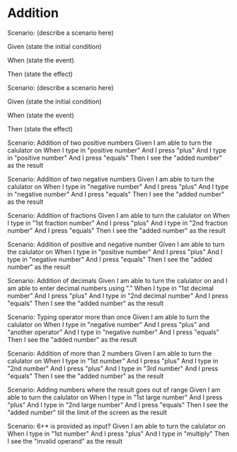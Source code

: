 # Addition

Scenario: (describe a scenario here)
  
  Given (state the initial condition)

  When (state the event)
  
  Then (state the effect)

Scenario: (describe a scenario here)
  
  Given (state the initial condition)
  
  When (state the event)
  
  Then (state the effect)

Scenario: Addition of two positive numbers
Given I am able to turn the calulator on
When I type in "positive number"
And I press "plus"
And I type in "positive number"
And I press "equals"
Then I see the "added number" as the result

Scenario: Addition of two negative numbers
Given I am able to turn the calulator on
When I type in "negative number"
And I press "plus"
And I type in "negative number"
And I press "equals"
Then I see the "added number" as the result

Scenario: Addition of fractions
Given I am able to turn the calulator on
When I type in "1st fraction number"
And I press "plus"
And I type in "2nd fraction number"
And I press "equals"
Then I see the "added number" as the result

Scenario: Addition of positive and negative number
Given I am able to turn the calulator on
When I type in "positive number"
And I press "plus"
And I type in "negative number"
And I press "equals"
Then I see the "added number" as the result

Scenario: Addition of decimals
Given I am able to turn the calulator on and I am able to enter decimal numbers using "."
When I type in "1st decimal number"
And I press "plus"
And I type in "2nd decimal number"
And I press "equals"
Then I see the "added number" as the result

Scenario: Typing operator more than once
Given I am able to turn the calulator on
When I type in "negative number"
And I press "plus" and "another operator"
And I type in "negative number"
And I press "equals"
Then I see the "added number" as the result

Scenario: Addition of more than 2 numbers
Given I am able to turn the calulator on
When I type in "1st number"
And I press "plus"
And I type in "2nd number"
And I press "plus"
And I type in "3rd number"
And I press "equals"
Then I see the "added number" as the result

Scenario: Adding numbers where the result goes out of range
Given I am able to turn the calulator on
When I type in "1st large number"
And I press "plus"
And I type in "2nd large  number"
And I press "equals"
Then I see the "added number" till the limit of the screen as the result

Scenario: 6+* is provided as input?
Given I am able to turn the calulator on
When I type in "1st number"
And I press "plus"
And I type in "multiply"
Then I see the "invalid operand"  as the result
